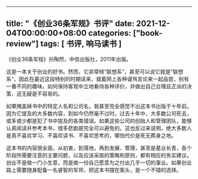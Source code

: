 
---
title: "《创业36条军规》书评"
date: 2021-12-04T00:00:00+08:00
categories: ["book-review"]
tags: [ 书评, 响马读书 ]
---

《创业36条军规》孙陶然，中信出版社，2011年出版。

这是一本关于创业的好书。然而，它非常倾“联想系”，甚至可以说它就是“联想系”，因此在最近这段特别的时期读来，就着网上各种谩骂言论来一起品尝，别有一番不同的趣味。如何保持客观中立地看待各种评价，并做出自己合理且正派的决策，这无疑是不容易的。

如果掩盖掉书中的特定人名和公司名，我甚至完全感觉不出这本书出版于十年前。因为它提及的大多数内容，到如今仍然毫不过时。过去十年中，大多数公司死去，或多或少都是犯了书中提及的各类错误。如果这些公司的创始人和管理团队，能够认真阅读并参考本书，很多悲剧是完全可以避免的。这也反过来说明，绝大多数人是真不喜欢学习、不喜欢读书、不喜欢思考的，哪怕代价是死无葬身之地。

这本书的内容很全面，从初衷，到落地，再到发展、管理，甚至是基业长青，各个阶段所需要注意的主要问题，以及应该采取的策略和原则，都有相应的务实建议。创业不是做一门小生意，而是做一份自己愿意为之付出几乎一切的事业。如果创业路上需要随身配备一名睿智的军师，把这本书摆在案头，是一个不错的选择。

